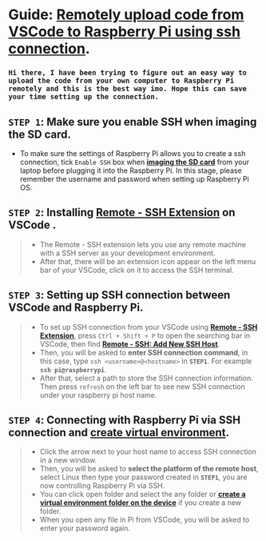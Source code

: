 # Guide: [Remotely upload code from VSCode to Raspberry Pi using ssh connection](https://randomnerdtutorials.com/raspberry-pi-remote-ssh-vs-code/#:~:text=All%20you%20have%20to%20do,computer%20using%20VS%20Code%20interface.).
###  ```Hi there, I have been trying to figure out an easy way to upload the code from your own computer to Raspberry Pi remotely and this is the best way imo. Hope this can save your time setting up the connection.```
## ``STEP 1``: Make sure you **enable SSH** when imaging the SD card.
* To make sure the settings of Raspberry Pi allows you to create a ssh connection, tick ``Enable SSH`` box when **[imaging the SD card](https://projects.raspberrypi.org/en/projects/raspberry-pi-setting-up/2)** from your laptop before plugging it into the Raspberry Pi. In this stage, please remember the username and password when setting up Raspberry Pi OS.

## ``STEP 2``: Installing [Remote - SSH Extension](https://marketplace.visualstudio.com/items?itemName=ms-vscode-remote.remote-ssh) on VSCode .
> * The Remote - SSH extension lets you use any remote machine with a SSH server as your development environment.
> * After that, there will be an extension icon appear on the left menu bar of your VSCode, click on it to access the SSH terminal.

## ``STEP 3``: Setting up SSH connection between VSCode and Raspberry Pi.
> * To set up SSH connection from your VSCode using **[Remote - SSH Extension](https://marketplace.visualstudio.com/items?itemName=ms-vscode-remote.remote-ssh)**, press ``Ctrl + Shift + P`` to open the searching bar in VSCode, then find **[Remote - SSH: Add New SSH Host](https://marketplace.visualstudio.com/items?itemName=ms-vscode-remote.remote-ssh)**.
> * Then, you will be asked to **enter SSH connection command**, in this case, type ``ssh <username>@<hostname>`` in **``STEP1``**. For example **``ssh pi@raspberrypi``**.
> * After that, select a path to store the SSH connection information. Then press ``refresh`` on the left bar to see new SSH connection under your raspberry pi host name.

## ``STEP 4``: Connecting with Raspberry Pi via SSH connection and [create virtual environment](https://learn.adafruit.com/python-virtual-environment-usage-on-raspberry-pi/basic-venv-usage).
> * Click the arrow next to your host name to access SSH connection in a new window.
> * Then, you will be asked to **select the platform of the remote host**, select Linux then type your password created in **``STEP1``**, you are now controlling Raspberry Pi via SSH.
> * You can click open folder and select the any folder or **[create a virtual environment folder on the device](https://learn.adafruit.com/python-virtual-environment-usage-on-raspberry-pi/basic-venv-usage)** if you create a new folder.
> * When you open any file in Pi from VSCode, you will be asked to enter your password again.